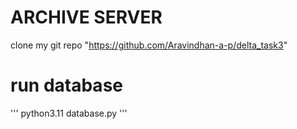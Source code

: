 # ARCHIVE SERVER
clone my git repo "https://github.com/Aravindhan-a-p/delta_task3"
# run  database
'''
python3.11 database.py
'''
